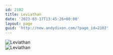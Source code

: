 ```yaml
---
id: 2102
title: Leviathan
date: '2023-03-17T13:45:26+00:00'
layout: page
guid: 'http://new.andydixon.com/?page_id=2102'
---
```


![Leviathan](https://i0.wp.com/assets.g8x2.ldn.idrivee2-23.com/posters/Leviathan%2001.jpg?w=1200&ssl=1 "Leviathan")  
![Leviathan](https://i0.wp.com/assets.g8x2.ldn.idrivee2-23.com/posters/Leviathan%2002.jpg?w=1200&ssl=1 "Leviathan")
